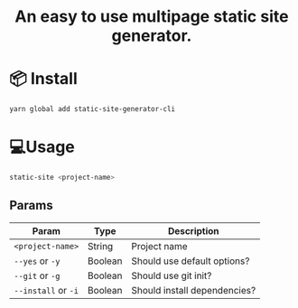 <h1 align="center">
  An easy to use multipage static site generator.
</h1>

# 📦 Install

```sh
yarn global add static-site-generator-cli
```

# 💻Usage

```sh
static-site <project-name>
```

## Params

| Param               | Type    | Description                  |
| ------------------- | ------- | ---------------------------- |
| `<project-name>`    | String  | Project name                 |
| `--yes` or `-y`     | Boolean | Should use default options?  |
| `--git` or `-g`     | Boolean | Should use git init?         |
| `--install` or `-i` | Boolean | Should install dependencies? |
